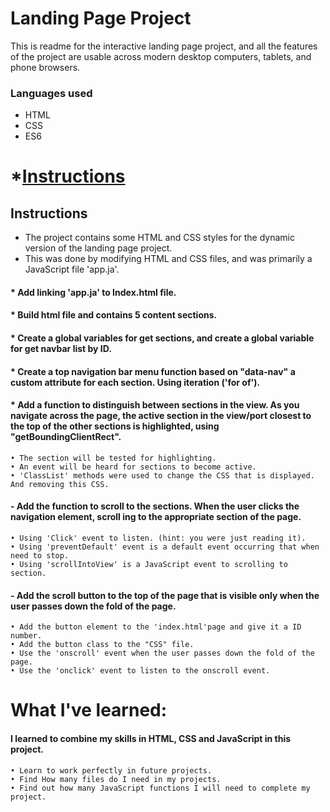 # Landing Page Project
This is readme for the interactive landing page project,
and all the features of the project are usable across modern desktop computers, tablets, and phone browsers.

### Languages used
- HTML
- CSS 
- ES6

# *[Instructions](#instructions)
## Instructions
- The project contains some HTML and CSS styles for the dynamic version of the landing page project.
- This was done by modifying HTML and CSS files, and was primarily a JavaScript file 'app.ja'.

#### * Add linking 'app.ja' to Index.html file.
#### * Build html file and contains 5 content sections. 
#### * Create a global variables for get sections, and create a global variable for get navbar list by ID.
#### * Create a top navigation bar menu function based on "data-nav" a custom attribute for each section. Using iteration ('for of').
#### * Add a function to distinguish between sections in the view. As you navigate across the page, the active section in the view/port closest to the top of the other sections is highlighted, using "getBoundingClientRect".
    • The section will be tested for highlighting.
    • An event will be heard for sections to become active.
    • 'ClassList' methods were used to change the CSS that is displayed. And removing this CSS.

#### - Add the function to scroll to the sections. When the user clicks the navigation element, scroll ing to the appropriate section of the page.
    • Using 'Click' event to listen. (hint: you were just reading it).
    • Using 'preventDefault' event is a default event occurring that when need to stop.
    • Using 'scrollIntoView' is a JavaScript event to scrolling to section.

#### - Add the scroll button to the top of the page that is visible only when the user passes down the fold of the page.
    • Add the button element to the 'index.html'page and give it a ID number.
    • Add the button class to the "CSS" file.
    • Use the 'onscroll' event when the user passes down the fold of the page.
    • Use the 'onclick' event to listen to the onscroll event.

# What I've learned:
#### I learned to combine my skills in HTML, CSS and JavaScript in this project.
    • Learn to work perfectly in future projects.
    • Find How many files do I need in my projects.
    • Find out how many JavaScript functions I will need to complete my project.
